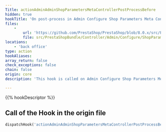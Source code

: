 ```yaml
---
Title: actionAdminAdminShopParametersMetaControllerPostProcessBefore
hidden: true
hookTitle: 'On post-process in Admin Configure Shop Parameters Meta Controller'
files:
    -
        url: 'https://github.com/PrestaShop/PrestaShop/blob/8.0.x/src/PrestaShopBundle/Controller/Admin/Configure/ShopParameters/MetaController.php'
        file: src/PrestaShopBundle/Controller/Admin/Configure/ShopParameters/MetaController.php
locations:
    - 'back office'
type: action
hookAliases: 
array_return: false
check_exceptions: false
chain: false
origin: core
description: 'This hook is called on Admin Configure Shop Parameters Meta post-process before processing any form'

---
```


{{% hookDescriptor %}}

## Call of the Hook in the origin file

```php
dispatchHook('actionAdminAdminShopParametersMetaControllerPostProcessBefore', ['controller' => $this])
```
